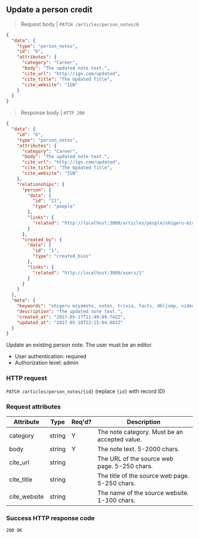 ## <a name="person_credits_update"></a>Update a person credit

> Request body | `PATCH /articles/person_notes/6`

```JSON
{
  "data": {
    "type": "person_notes",
    "id": "6",
    "attributes": {
      "category": "Career",
      "body": "The updated note text.",
      "cite_url": "http://ign.com/updated",
      "cite_title": "The Updated Title",
      "cite_website": "IGN"
    }
  }
}
```

> Response body | `HTTP 200`

```JSON
{
  "data": {
    "id": "6",
    "type": "person_notes",
    "attributes": {
      "category": "Career",
      "body": "The updated note text.",
      "cite_url": "http://ign.com/updated",
      "cite_title": "The Updated Title",
      "cite_website": "IGN"
    },
    "relationships": {
      "person": {
        "data": {
          "id": "21",
          "type": "people"
        },
        "links": {
          "related": "http://localhost:3000/articles/people/shigeru-miyamoto"
        }
      },
      "created_by": {
        "data": {
          "id": "1",
          "type": "created_bies"
        },
        "links": {
          "related": "http://localhost:3000/users/1"
        }
      }
    }
  },
  "meta": {
    "keywords": "shigeru miyamoto, notes, trivia, facts, dbljump, video games, pc games, gaming",
    "description": "The updated note text.",
    "created_at": "2017-05-17T21:40:09.742Z",
    "updated_at": "2017-05-18T22:15:04.883Z"
  }
}
```

Update an existing person note. The user must be an editor.

* User authentication: required
* Authorization level: admin

### HTTP request

`PATCH /articles/person_notes/{id}` (replace `{id}` with record ID)

### Request attributes

Attribute | Type | Req'd? | Description
--------- | ---- | ------ | -----------
category | string | Y | The note category. Must be an accepted value.
body | string | Y | The note text. 5-2000 chars.
cite_url | string |  | The URL of the source web page. 5-250 chars.
cite_title | string | | The title of the source web page. 5-250 chars.
cite_website | string | | The name of the source website. 1-100 chars.

### Success HTTP response code

`200 OK`
